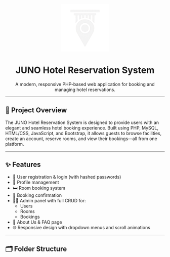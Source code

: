 <p align="center">
  <img src="assets/images/logo.png" alt="JUNO Hotel Logo" width="150">
</p>

<h1 align="center">JUNO Hotel Reservation System</h1>

<p align="center">
  A modern, responsive PHP-based web application for booking and managing hotel reservations.
</p>

---

## 📌 Project Overview

The JUNO Hotel Reservation System is designed to provide users with an elegant and seamless hotel booking experience. Built using PHP, MySQL, HTML/CSS, JavaScript, and Bootstrap, it allows guests to browse facilities, create an account, reserve rooms, and view their bookings—all from one platform.

---

## ✨ Features

- 🔐 User registration & login (with hashed passwords)
- 👤 Profile management
- 🛏️ Room booking system
- 🧾 Booking confirmation
- 🧑‍💼 Admin panel with full CRUD for:
  - Users
  - Rooms
  - Bookings
- 📄 About Us & FAQ page
- 🌐 Responsive design with dropdown menus and scroll animations

---

## 🗂️ Folder Structure

